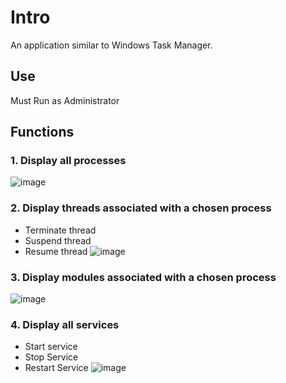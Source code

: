 # Intro
An application similar to Windows Task Manager.
## Use
Must Run as Administrator
## Functions
### 1. Display all processes 
![image](https://github.com/user-attachments/assets/46140033-b270-479d-bbe9-974377c108e3)

### 2. Display threads associated with a chosen process
  - Terminate thread
  - Suspend thread
  - Resume thread
![image](https://github.com/user-attachments/assets/16b6c274-6901-4ae4-a530-637d2714eed6)

### 3. Display modules associated with a chosen process
![image](https://github.com/user-attachments/assets/f1661ea1-2333-4e7e-8c25-5dd5f03f972e)


### 4. Display all services
-  Start service
-  Stop Service
-  Restart Service
![image](https://github.com/user-attachments/assets/382a0695-56a8-428c-b360-331f74319d09)


